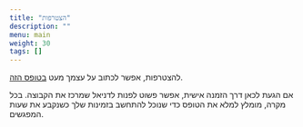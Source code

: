 ```yaml
---
title: "הצטרפות"
description: ""
menu: main
weight: 30
tags: []
---
```


להצטרפות, אפשר לכתוב על עצמך מעט [בטופס הזה](https://bit.ly/yoga-23-joining). 

אם הגעת לכאן דרך הזמנה אישית, אפשר פשוט לפנות לדניאל שמרכז את הקבוצה. בכל מקרה, מומלץ למלא את הטופס כדי שנוכל להתחשב בזמינות שלך כשנקבע את שעות המפגשים.
